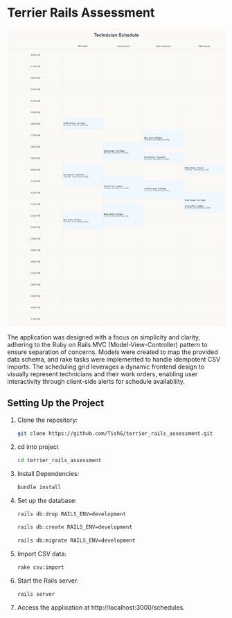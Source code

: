 # Terrier Rails Assessment

![](app/assets/images/technician_rails_assessment_app_image.png)

The application was designed with a focus on simplicity and clarity, adhering to the Ruby on Rails MVC (Model-View-Controller) pattern to ensure separation of concerns. Models were created to map the provided data schema, and rake tasks were implemented to handle idempotent CSV imports. The scheduling grid leverages a dynamic frontend design to visually represent technicians and their work orders, enabling user interactivity through client-side alerts for schedule availability.

## Setting Up the Project

1. Clone the repository:

   ```bash
   git clone https://github.com/TishG/terrier_rails_assessment.git
   ```

2. cd into project

   ```bash
   cd terrier_rails_assessment
   ```

3. Install Dependencies:

   ```bash
   bundle install
   ```

4. Set up the database:

   ```bash
   rails db:drop RAILS_ENV=development
   ```

   ```bash
   rails db:create RAILS_ENV=development
   ```

   ```bash
   rails db:migrate RAILS_ENV=development
   ```

5. Import CSV data:

   ```bash
   rake csv:import
   ```

6. Start the Rails server:

   ```bash
   rails server
   ```

7. Access the application at http://localhost:3000/schedules.
